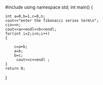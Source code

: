 #include<iostream>
using namespace std;
int main()
{

    int a=0,b=1,c=0,n;
    cout<<"enter the fibonacci series term\n";
    cin>>n;
    cout<<a<<endl<<b<<endl;
    for(int i=2;i<n;i++)
    {

        c=a+b;
        a=b;
        b=c;
         cout<<c<<endl ;
    }
    return 0;
}
